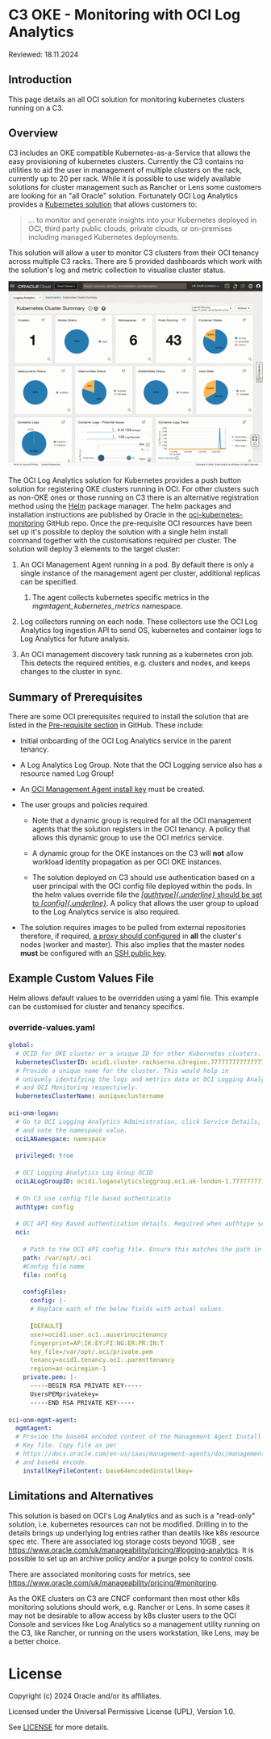 # C3 OKE - Monitoring with OCI Log Analytics

Reviewed: 18.11.2024

## Introduction

This page details an all OCI solution for monitoring kubernetes clusters
running on a C3. 

## Overview

C3 includes an OKE compatible Kubernetes-as-a-Service that allows the
easy provisioning of kubernetes clusters. Currently the C3 contains no
utilities to aid the user in management of multiple clusters on the
rack, currently up to 20 per rack. While it is possible to use widely
available solutions for cluster management such as Rancher or Lens some
customers are looking for an \"all Oracle\" solution. Fortunately OCI
Log Analytics provides a [Kubernetes
solution](https://docs.oracle.com/en-us/iaas/logging-analytics/doc/kubernetes-solution.html)
that allows customers to:

>... to monitor and generate insights into your Kubernetes deployed in
OCI, third party public clouds, private clouds, or on-premises including
managed Kubernetes deployments.

This solution will allow a user to monitor C3 clusters from their OCI
tenancy across multiple C3 racks. There are 5 provided dashboards which
work with the solution\'s log and metric collection to visualise cluster
status.

![](./files/LogAnalyticsDashboard.png)

The OCI Log Analytics solution for Kubernetes provides a push button
solution for registering OKE clusters running in OCI. For other clusters
such as non-OKE ones or those running on C3 there is an alternative
registration method using the [Helm](https://helm.sh/) package manager.
The helm packages and installation instructions are published by Oracle
in the
[oci-kubernetes-monitoring](https://github.com/oracle-quickstart/oci-kubernetes-monitoring/tree/main?tab=readme-ov-file)
GitHub repo. Once the pre-requisite OCI resources have been set up it\'s
possible to deploy the solution with a single helm install command
together with the customisations required per cluster. The solution will
deploy 3 elements to the target cluster: 

1.  An OCI Management Agent running in a pod. By default there is only a
    single instance of the management agent per cluster, additional
    replicas can be specified. 

    1.  The agent collects kubernetes specific metrics in the
        *mgmtagent_kubernetes_metrics* namespace.

2.  Log collectors running on each node. These collectors use the OCI
    Log Analytics log ingestion API to send OS, kubernetes and container
    logs to Log Analytics for future analysis.

3.  An OCI management discovery task running as a kubernetes cron job.
    This detects the required entities, e.g. clusters and nodes, and
    keeps changes to the cluster in sync.

## Summary of Prerequisites

There are some OCI prerequisites required to install the solution that
are listed in the [Pre-requisite
section](https://github.com/oracle-quickstart/oci-kubernetes-monitoring/tree/main?tab=readme-ov-file#pre-requisites)
in GitHub. These include: 

-   Initial onboarding of the OCI Log Analytics service in the parent
    tenancy. 

-   A Log Analytics Log Group. Note that the OCI Logging service also
    has a resource named Log Group! 

-   An [OCI Management Agent install
    key](https://docs.oracle.com/en-us/iaas/management-agents/doc/management-agents-administration-tasks.html#GUID-C841426A-2C32-4630-97B6-DF11F05D5712)
    must be created.

-   The user groups and policies required. 

    -   Note that a dynamic group is required for all the OCI management
        agents that the solution registers in the OCI tenancy. A policy
        that allows this dynamic group to use the OCI metrics service.

    -   A dynamic group for the OKE instances on the C3 will **not**
        allow workload identity propagation as per OCI OKE instances. 

    -   The solution deployed on C3 should use authentication based on a
        user principal with the OCI config file deployed within the
        pods. In the helm values override file the
        [*[authtype]{.underline}* should be set to
        *[config]{.underline}*](https://github.com/oracle-quickstart/oci-kubernetes-monitoring/blob/main/docs/FAQ.md#how-to-use-configfile-based-authz-user-principal-instead-of-default-authz-instance-principal-).
        A policy that allows the user group to upload to the Log
        Analytics service is also required.

-   The solution requires images to be pulled from external repositories
    therefore, if required, [a proxy should
    configured](https://docs.oracle.com/en-us/iaas/compute-cloud-at-customer/topics/oke/configuring-a-proxy.htm)
    in **all** the cluster\'s nodes (worker and master). This also
    implies that the master nodes **must** be configured with an [SSH
    public
    key](https://docs.oracle.com/en-us/iaas/compute-cloud-at-customer/topics/oke/creating-a-kubernetes-cluster.htm#:~:text=Your%20public%20SSH%20key.).

## Example Custom Values File

Helm allows default values to be overridden using a yaml file. This
example can be customised for cluster and tenancy specifics. 

### override-values.yaml ###

```yaml
global:
  # OCID for OKE cluster or a unique ID for other Kubernetes clusters. Use the ocid from C3.
  kubernetesClusterID: ocid1.cluster.rackserno.c3region.77777777777777777777777777777777777
  # Provide a unique name for the cluster. This would help in
  # uniquely identifying the logs and metrics data at OCI Logging Analytics
  # and OCI Monitoring respectively.
  kubernetesClusterName: auniqueclustername

oci-onm-logan:
  # Go to OCI Logging Analytics Administration, click Service Details,
  # and note the namespace value.
  ociLANamespace: namespace

  privileged: true

  # OCI Logging Analytics Log Group OCID
  ociLALogGroupID: ocid1.loganalyticsloggroup.oc1.uk-london-1.77777777777777777777777777777777777777

  # On C3 use config file based authenticatio
  authtype: config

  # OCI API Key Based authentication details. Required when authtype set to config
  oci:

    # Path to the OCI API config file. Ensure this matches the path in the config file below.
    path: /var/opt/.oci
    #Config file name
    file: config

    configFiles:
      config: |-
      # Replace each of the below fields with actual values.

      [DEFAULT]
      user=ocid1.user.oc1..auserinocitenancy
      fingerprint=AP:IK:EY:FI:NG:ER:PR:IN:T
      key_file=/var/opt/.oci/private.pem
      tenancy=ocid1.tenancy.oc1..parenttenancy
      region=an-ociregion-1
    private.pem: |-
      -----BEGIN RSA PRIVATE KEY-----
      UsersPEMprivatekey=
      -----END RSA PRIVATE KEY-----

oci-onm-mgmt-agent:
  mgmtagent:
  # Provide the base64 encoded content of the Management Agent Install
  # Key file. Copy file as per
  # https://docs.oracle.com/en-us/iaas/management-agents/doc/management-agents-administration-taskshtml#GUID-3101FB2F-D774-42CA-A461-A850F0A4087C
  # and base64 encode.
    installKeyFileContent: base64encodedinstallkey=
```

## Limitations and Alternatives

This solution is based on OCI\'s Log Analytics and as such is a
\"read-only\" solution, i.e. kubernetes resources can not be modified.
Drilling in to the details brings up underlying log entries rather
than deatils like k8s resource spec etc.
There are associated log storage costs beyond 10GB , see
<https://www.oracle.com/uk/manageability/pricing/#logging-analytics>. It is possible to set up an archive policy and/or a purge policy to control costs.

There are associated monitoring costs for metrics, see
<https://www.oracle.com/uk/manageability/pricing/#monitoring>.

As the OKE clusters on C3 are CNCF conformant then most other k8s
monitoring solutions should work, e.g. Rancher or Lens. In some cases it
may not be desirable to allow access by k8s cluster users to the OCI
Console and services like Log Analytics so a management utility running
on the C3, like Rancher, or running on the users workstation, like Lens,
may be a better choice.

# License
 
Copyright (c) 2024 Oracle and/or its affiliates.
 
Licensed under the Universal Permissive License (UPL), Version 1.0.
 
See [LICENSE](https://github.com/oracle-devrel/technology-engineering/blob/folder-structure/LICENSE) for more details.

